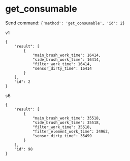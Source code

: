 # get_consumable

Send command: ` {'method': 'get_consumable', 'id': 2} `

v1
```
{
    "result": [
        {
            "main_brush_work_time": 16414,
            "side_brush_work_time": 16414,
            "filter_work_time": 16414,
            "sensor_dirty_time": 16414
        }
    ],
    "id": 2
}

```

s6
```
{
    "result": [
        {
            "main_brush_work_time": 35518,
            "side_brush_work_time": 35518,
            "filter_work_time": 35518,
            "filter_element_work_time": 34962,
            "sensor_dirty_time": 35499
        }
    ],
    "id": 98
}
```

